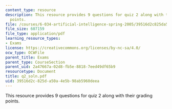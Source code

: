 ```yaml
---
content_type: resource
description: This resource provides 9 questions for quiz 2 along with their grading
  points.
file: /courses/6-034-artificial-intelligence-spring-2005/39516d2c825da50a4e5b98ab5960deea_q2_soln.pdf
file_size: 607159
file_type: application/pdf
learning_resource_types:
- Exams
license: https://creativecommons.org/licenses/by-nc-sa/4.0/
ocw_type: OCWFile
parent_title: Exams
parent_type: CourseSection
parent_uid: 2a47667a-02d8-fb5e-8818-7eed49df65b9
resourcetype: Document
title: q2_soln.pdf
uid: 39516d2c-825d-a50a-4e5b-98ab5960deea
---
```

This resource provides 9 questions for quiz 2 along with their grading points.